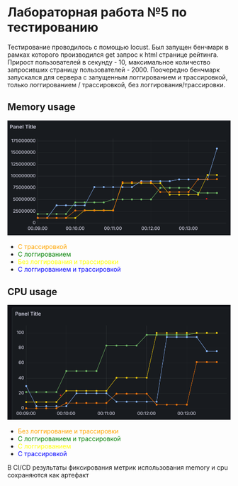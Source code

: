 # Лабораторная работа №5 по тестированию

Тестирование проводилось с помощью locust. 
Был запущен бенчмарк в рамках которого производился get запрос к html странице рейтинга.
Прирост пользователей в секунду - 10, максимальное количество запросивших страницу пользователей - 2000.
Поочередно бенчмарк запускался для сервера с запущенным логгированием и трассировкой, только логгированием / трассировкой, без логгирования/трассировки.

## Memory usage

![memory.png](memory.png)

- <span style="color: orange;">С трассировкой</span>
- <span style="color: green;">С логгированием</span>
- <span style="color: yellow;">Без логгирования и трассировки</span>
- <span style="color: blue;">C логгированием и трассировкой</span>

## CPU usage

![cpu.png](cpu.png)

- <span style="color: orange;">Без логгирование и трассировки</span>
- <span style="color: green;">С логгированием и трассировкой</span>
- <span style="color: yellow;">С логгированием</span>
- <span style="color: blue;">С трассировкой</span>

В CI/CD результаты фиксирования метрик использования memory и cpu сохраняются как артефакт
